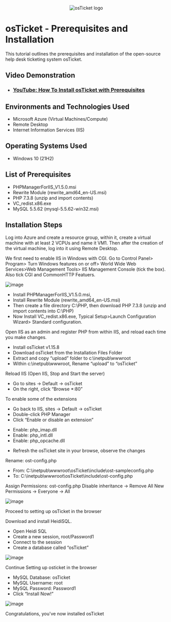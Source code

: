 <p align="center">
<img src="https://i.imgur.com/Clzj7Xs.png" alt="osTicket logo"/>
</p>

<h1>osTicket - Prerequisites and Installation</h1>
This tutorial outlines the prerequisites and installation of the open-source help desk ticketing system osTicket.<br />


<h2>Video Demonstration</h2>

- ### [YouTube: How To Install osTicket with Prerequisites](https://www.youtube.com)

<h2>Environments and Technologies Used</h2>

- Microsoft Azure (Virtual Machines/Compute)
- Remote Desktop
- Internet Information Services (IIS)

<h2>Operating Systems Used </h2>

- Windows 10</b> (21H2)

<h2>List of Prerequisites</h2>

- PHPManagerForIIS_V1.5.0.msi
- Rewrite Module (rewrite_amd64_en-US.msi)
- PHP 7.3.8 (unzip and import contents)
- VC_redist.x86.exe
- MySQL 5.5.62 (mysql-5.5.62-win32.msi)

<h2>Installation Steps</h2>
Log into Azure and create a resource group, within it, create a virtual machine with at least 2 VCPUs and name it VM1. Then after the creation of the virtual machine, log into it using Remote Desktop.

We first need to enable IIS in Windows with CGI. Go to Control Panel> Program> Turn Windows features on or off> World Wide Web Services>Web Management Tools> IIS Management Console (tick the box). Also tick CGI and CommonHTTP Featuers. 

![image](https://github.com/user-attachments/assets/4c47f0ef-7cb5-4de9-9083-e24bc562dc53)
  
- Install PHPManagerForIIS_V1.5.0.msi, 
- Install Rewrite Module (rewrite_amd64_en-US.msi)
- Then create a file directory C:\PHP, then download PHP 7.3.8 (unzip and import contents into C:\PHP)
- Now Install VC_redist.x86.exe, Typical Setup>Launch Configuration Wizard> Standard configuration.

Open IIS as an admin and register PHP from within IIS, and reload each time you make changes.
- Install osTicket v1.15.8
- Download osTicket from the Installation Files Folder
- Extract and copy “upload” folder to c:\inetpub\wwwroot
- Within c:\inetpub\wwwroot, Rename “upload” to “osTicket”

Reload IIS (Open IIS, Stop and Start the server)

- Go to sites -> Default -> osTicket
- On the right, click “Browse *:80”

To enable some of the extensions
- Go back to IIS, sites -> Default -> osTicket
- Double-click PHP Manager
- Click “Enable or disable an extension”
 * Enable: php_imap.dll
 * Enable: php_intl.dll
 * Enable: php_opcache.dll
- Refresh the osTicket site in your browse, observe the changes

Rename: ost-config.php
- From: C:\inetpub\wwwroot\osTicket\include\ost-sampleconfig.php
- To: C:\inetpub\wwwroot\osTicket\include\ost-config.php

Assign Permissions: ost-config.php
Disable inheritance -> Remove All
New Permissions -> Everyone -> All

![image](https://github.com/user-attachments/assets/f54610df-4cf9-4bd0-b06b-f9b93a0a8eaf)

Proceed to setting up osTicket in the browser

Download and install HeidiSQL.
- Open Heidi SQL
- Create a new session, root/Password1
- Connect to the session
- Create a database called “osTicket”

![image](https://github.com/user-attachments/assets/0e6bee27-b52c-485d-94a9-74757eb3b48d)


Continue Setting up osticket in the browser
- MySQL Database: osTicket
- MySQL Username: root
- MySQL Password: Password1
- Click “Install Now!”

![image](https://github.com/user-attachments/assets/9f1ddd1c-e809-44c0-a410-abd177b0c985)


Congratulations, you've now installed osTicket

